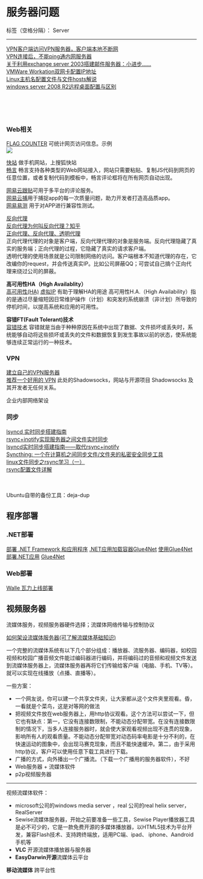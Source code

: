 ﻿# 服务器问题

标签（空格分隔）： Server

---



[VPN客户端访问VPN服务器，客户端本地不断网](http://www.ilanni.com/?p=4940)  
[VPN连接后，不能ping通内网服务器](http://www.ilanni.com/?p=5221)  
[关于利用exchange server 2003搭建邮件服务器：小进步……](http://www.ilanni.com/?p=1449)  
[VMWare Workation双网卡配置IP地址](http://www.ilanni.com/?p=12207)  
[Linux主机名配置文件与文件hosts解说](http://www.ilanni.com/?p=4548)  
[windows server 2008 R2远程桌面配置与区别](http://www.ilanni.com/?p=3380)  
[]()  
[]()  
[]()  
[]()  
[]()  


### Web相关
[FLAG COUNTER](http://s09.flagcounter.com/) 可统计网页访问信息。示例  
![](http://s01.flagcounter.com/count2/88/bg_FFFFFF/txt_000000/border_CCCCCC/columns_2/maxflags_10/viewers_0/labels_0/pageviews_0/flags_0/)  

[快站](http://www.kuaizhan.com/) 做手机网站，上搜狐快站  
[畅言](http://changyan.kuaizhan.com/) 畅言支持各种类型的Web网站接入，网站只需要粘贴、复制JS代码到网页的任意位置，或者复制代码到模板中，畅言评论框将在所有网页自动出现。


[网易云跟贴](https://gentie.163.com/info.html)可用于多平台的评论服务。  
[网易云捕](http://crash.163yun.com/)用于捕捉app的每一次质量问题，助力开发者打造高品质app。  
[网易易测](http://et.163yun.com/) 用于对APP进行兼容性测试。    
[]() 


[反向代理](http://baike.baidu.com/view/1165595.htm)  
[反向代理为何叫反向代理？知乎](https://www.zhihu.com/question/24723688)  
[正向代理、反向代理、透明代理](http://github.thinkingbar.com/reverseProxy/)  
正向代理代理的对象是客户端，反向代理代理的对象是服务端。反向代理隐藏了真实的服务端；正向代理的过程，它隐藏了真实的请求客户端。  
透明代理的使用场景就是公司限制网络的访问。客户端根本不知道代理的存在，它改编你的request，并会传送真实IP。比如公司屏蔽QQ；可尝试自己搞个正向代理来绕过公司的屏蔽。  

**高可用性HA（High Availablity）**  
[高可用性(HA)](http://baike.baidu.com/view/2928283.htm)
[虚拟IP](http://github.thinkingbar.com/virtual-ip/) 有助于理解HA的用途
高可用性H.A.（High Availability）指的是通过尽量缩短因日常维护操作（计划）和突发的系统崩溃（非计划）所导致的停机时间，以提高系统和应用的可用性。



**容错FT(Fault Tolerant)技术**  
[容错技术](http://baike.baidu.com/view/391720.htm)
容错就是当由于种种原因在系统中出现了数据、文件损坏或丢失时，系统能够自动将这些损坏或丢失的文件和数据恢复到发生事故以前的状态，使系统能够连续正常运行的一种技术。


### VPN
[建立自己的VPN服务器](http://www.people.virginia.edu/~tq7bw/vpn/)  
[推荐一个好用的 VPN](http://github.thinkingbar.com/vpn/) 此处的Shadowsocks，网站与开源项目 Shadowsocks 及其开发者无任何关系。  



企业内部网络架设




### 同步
[lsyncd 实时同步搭建指南](https://linux.cn/article-5849-1.html)  
[rsync+inotify实现服务器之间文件实时同步](http://dl528888.blog.51cto.com/2382721/771533 "介绍了rsync的基本原理")  
[lsyncd实时同步搭建指南——取代rsync+inotify](http://seanlook.com/2015/05/06/lsyncd-synchronize-realtime/)  
[Syncthing: 一个在计算机之间同步文件/文件夹的私密安全同步工具](https://linux.cn/article-5879-1-rel.html)  
[linux文件同步之rsync学习（一）](http://www.ilanni.com/?p=8499)  
[rsync配置文件详解](http://www.ilanni.com/?p=8513)  
[]()  
[]()  
[]()
[]()
[]()
[]()


Ubuntu自带的备份工具：deja-dup






## 程序部署

### .NET部署
[部署 .NET Framework 和应用程序](https://msdn.microsoft.com/zh-cn/library/6hbb4k3e\(v=vs.110\).aspx)
[.NET应用加载容器Glue4Net](https://my.oschina.net/ikende/blog/193052)
[使用Glue4Net部署.NET应用](http://www.cnblogs.com/smark/p/3523644.html)
[Glue4Net](http://www.tuicool.com/topics/11050040)



### Web部署
[Walle 瓦力上线部署](https://www.walle-web.io/)





## 视频服务器
流媒体服务，视频服务器硬件选择；流媒体网络传输与控制协议

[如何架设流媒体服务器(可了解流媒体基础知识)](http://www.blueidea.com/computer/net/2005/2778.asp)

一个完整的流媒体系统有以下几个部分组成：播放器、流服务器、编码器，如校园视频和校园广播音频文件能过编码器进行编码，并将编码过的音频和视频文件发送到流媒体服务器上，流媒体服务器再将它们传输给客户端（电脑、手机、TV等）。就可以实现在线播放（点播、直播等）。


一些方案：

- 一个网友说，你可以建一个共享文件夹，让大家都从这个文件夹里观看。昏，一看就是个菜鸟，这是对等网的做法
- 把视频文件放在web服务器上，用http协议观看。这个方法可以尝试一下，但它也有缺点：第一，它没有连接数限制，不能动态分配带宽。在没有连接数限制的情况下，当多人连接服务器时，就会使大家观看视频出现不连贯的现象，影响所有人的观看质量。不能动态分配带宽对动态码率电影是十分不利的，在快速运动的图象中，会出现马赛克现象，而且不能快速缓冲。第二，由于采用http协议，客户可以使用任意下载工具进行下载。
- 广播的方式，向外播出一个广播流。（下载一个广播用的服务器软件），不好
- Web服务器 + 流媒体软件
- p2p视频服务器


---


视频流媒体软件：

- microsoft公司的windows media server ，real 公司的real helix server，RealServer
- Sewise流媒体服务器，开始之前要准备一些工具，Sewise Player播放器工具是必不可少的，它是一款免费开源的多媒体播放器，以HTML5技术为平台开发，兼容Flash技术、支持跨终端放，适用PC端、ipad、 iphone、Aandroid手机等
- **VLC** 开源流媒体播放器与服务器
- **EasyDarwin开源**流媒体云平台

**移动流媒体**  跨平台性






